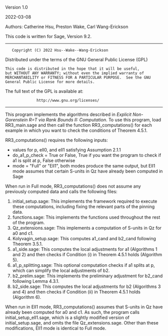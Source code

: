 Version 1.0

2022-03-08

Authors: Catherine Hsu, Preston Wake, Carl Wang-Erickson

This code is written for Sage, Version 9.2.

*****************************************************************************
       Copyright (C) 2022 Hsu--Wake--Wang-Erickson 

  Distributed under the terms of the GNU General Public License (GPL)

    This code is distributed in the hope that it will be useful,
    but WITHOUT ANY WARRANTY; without even the implied warranty of
    MERCHANTABILITY or FITNESS FOR A PARTICULAR PURPOSE.  See the GNU
    General Public License for more details.

  The full text of the GPL is available at:

                  http://www.gnu.org/licenses/
*****************************************************************************

This program implements the algorithms described in _Explicit Non-Gorenstein R=T via Rank Bounds II: Computation_. To use this program, load RR3_main.sage and then call the function RR3_computations() for each example in which you want to check the conditions of Theorem 4.5.1.

RR3_computations() requires the following inputs:
- values for p, ell0, and ell1 satisfying Assumption 2.1.1
- do_a1_p_check = True or False, True if you want the program to check if a1 is split at p, False otherwise
- mode = "Full" or "Ell1", both modes produce the same output, but Ell1 mode assumes that certain S-units in Qz have already been computed in Sage

When run in Full mode, RR3_computations() does not assume any previously computed data and calls the following files:

1. initial_setup.sage: This implements the framework required to execute these computations, including fixing the relevant parts of the pinning data.
2. functions.sage: This implements the functions used throughout the rest of the program.
3. Qz_extensions.sage: This implements a computation of S-units in Qz for a0 and c1.
4. Kolyvagin_setup.sage: This computes a1_cand and b2_cand following Theorem 3.5.1.
5. a1_side.sage: This computes the local adjustments for a1 (Algorithms 1 and 2) and then checks if Condition (i) in Theorem 4.5.1 holds (Algorithm 5). 
6. a1_p_splitting.sage: This optional computation checks if a1 splits at p, which can simplify the local adjustments of b2.
7. b2_prelim.sage: This implements the preliminary adjustment for b2_cand following Lemma 4.3.1.
8. b2_side.sage: This computes the local adjustments for b2 (Algorithms 3 and 4) and then checks if Condition (ii) in Theorem 4.5.1 holds (Algorithm 6).

When run in Ell1 mode, RR3_computations() assumes that S-units in Qz have already been computed for a0 and c1. As such, the program calls initial_setup_ell1.sage, which is a slightly modified version of initial_setup.sage, and omits the file Qz_extensions.sage. Other than these modifications, Ell1 mode is identical to Full mode.

